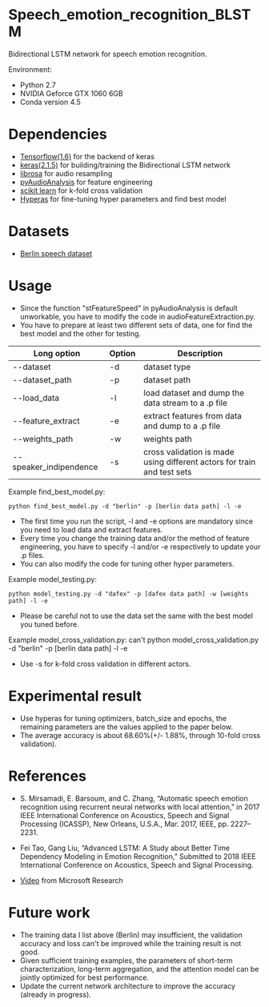 # Speech_emotion_recognition_BLSTM

Bidirectional LSTM network for speech emotion recognition.

Environment:

- Python 2.7
- NVIDIA Geforce GTX 1060 6GB
- Conda version 4.5

# Dependencies

- [Tensorflow(1.6)](https://github.com/tensorflow/tensorflow/tree/r1.6) for the backend of keras
- [keras(2.1.5)](https://github.com/keras-team/keras) for building/training the Bidirectional LSTM network
- [librosa](https://github.com/librosa/librosa) for audio resampling
- [pyAudioAnalysis](https://github.com/tyiannak/pyAudioAnalysis) for feature engineering
- [scikit learn](https://github.com/scikit-learn/scikit-learn) for k-fold cross validation
- [Hyperas](https://github.com/maxpumperla/hyperas) for fine-tuning hyper parameters and find best model

# Datasets

- [Berlin speech dataset](http://emodb.bilderbar.info/download/)

# Usage

- Since the function "stFeatureSpeed" in pyAudioAnalysis is default unworkable, you have to modify the code in audioFeatureExtraction.py.
- You have to prepare at least two different sets of data, one for find the best model and the other for testing.

Long option | Option | Description
----------- | ------ | -----------
--dataset | -d | dataset type
--dataset_path | -p | dataset path
--load_data | -l | load dataset and dump the data stream to a .p file
--feature_extract | -e | extract features from data and dump to a .p file
--weights_path | -w | weights path
--speaker_indipendence | -s | cross validation is made using different actors for train and test sets

Example find_best_model.py:

    python find_best_model.py -d "berlin" -p [berlin data path] -l -e

- The first time you run the script, -l and -e options are mandatory since you need to load data and extract features.
- Every time you change the training data and/or the method of feature engineering, you have to specify -l and/or -e respectively to update your .p files.
- You can also modify the code for tuning other hyper parameters.

Example model_testing.py:

    python model_testing.py -d "dafex" -p [dafex data path] -w [weights path] -l -e

- Please be careful not to use the data set the same with the best model you tuned before.

Example model_cross_validation.py:
can't
    python model_cross_validation.py -d "berlin" -p [berlin data path] -l -e

- Use -s for k-fold cross validation in different actors.

# Experimental result

- Use hyperas for tuning optimizers, batch_size and epochs, the remaining parameters are the values applied to the paper below.
- The average accuracy is about 68.60%(+/- 1.88%, through 10-fold cross validation).

# References

- S. Mirsamadi, E. Barsoum, and C. Zhang, “Automatic speech emotion recognition using recurrent neural networks with local attention,” in 2017 IEEE International Conference on Acoustics, Speech and Signal Processing (ICASSP), New Orleans, U.S.A., Mar. 2017, IEEE, pp. 2227–2231.

- Fei Tao, Gang Liu, “Advanced LSTM: A Study about Better Time Dependency Modeling in Emotion Recognition,” Submitted to 2018 IEEE International Conference on Acoustics, Speech and Signal Processing.

- [Video](https://www.microsoft.com/en-us/research/video/automatic-speech-emotion-recognition-using-recurrent-neural-networks-local-attention/) from Microsoft Research

# Future work

- The training data I list above (Berlin) may insufficient, the validation accuracy and loss can't be improved while the training result is not good.
- Given sufficient training examples, the parameters of short-term characterization, long-term aggregation, and the attention model can be jointly optimized for best performance.
- Update the current network architecture to improve the accuracy (already in progress).
